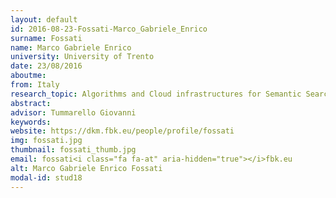 ```yaml
---
layout: default 
id: 2016-08-23-Fossati-Marco_Gabriele_Enrico
surname: Fossati
name: Marco Gabriele Enrico
university: University of Trento
date: 23/08/2016
aboutme: 
from: Italy
research_topic: Algorithms and Cloud infrastructures for Semantic Search Engines
abstract: 
advisor: Tummarello Giovanni
keywords: 
website: https://dkm.fbk.eu/people/profile/fossati
img: fossati.jpg
thumbnail: fossati_thumb.jpg
email: fossati<i class="fa fa-at" aria-hidden="true"></i>fbk.eu
alt: Marco Gabriele Enrico Fossati
modal-id: stud18
---
```

